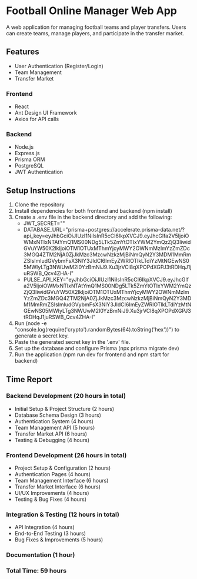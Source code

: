 # Football Online Manager Web App

A web application for managing football teams and player transfers. Users can create teams, manage players, and participate in the transfer market.

## Features

- User Authentication (Register/Login)
- Team Management
- Transfer Market

### Frontend

- React
- Ant Design UI Framework
- Axios for API calls

### Backend

- Node.js
- Express.js
- Prisma ORM
- PostgreSQL
- JWT Authentication

## Setup Instructions

1. Clone the repository
2. Install dependencies for both frontend and backend (npm install)
3. Create a .env file in the backend directory and add the following:
   - JWT_SECRET="<generated secret key>"
   - DATABASE_URL="prisma+postgres://accelerate.prisma-data.net/?api_key=eyJhbGciOiJIUzI1NiIsInR5cCI6IkpXVCJ9.eyJhcGlfa2V5IjoiOWMxNTIxNTAtYmQ1MS00NDg5LTk5ZmYtOTIxYWM2YmQzZjQ3IiwidGVuYW50X2lkIjoiOTM1OTUxMThmYjcyMWY2OWNmMzlmYzZmZDc3MGQ4ZTM2NjA0ZjJkMzc3MzcwNzkzMjBiNmQyN2Y3MDM1MmRmZSIsImludGVybmFsX3NlY3JldCI6ImEyZWRlOTlkLTdiYzMtNGEwNS05MWIyLTg3NWUwM2I0YzBmNiJ9.Xu3jrVCl8qXPOPdXGPJ3tRDHqJ1juRSWB_Qcv4ZHA-I"
   - PULSE_API_KEY="eyJhbGciOiJIUzI1NiIsInR5cCI6IkpXVCJ9.eyJhcGlfa2V5IjoiOWMxNTIxNTAtYmQ1MS00NDg5LTk5ZmYtOTIxYWM2YmQzZjQ3IiwidGVuYW50X2lkIjoiOTM1OTUxMThmYjcyMWY2OWNmMzlmYzZmZDc3MGQ4ZTM2NjA0ZjJkMzc3MzcwNzkzMjBiNmQyN2Y3MDM1MmRmZSIsImludGVybmFsX3NlY3JldCI6ImEyZWRlOTlkLTdiYzMtNGEwNS05MWIyLTg3NWUwM2I0YzBmNiJ9.Xu3jrVCl8qXPOPdXGPJ3tRDHqJ1juRSWB_Qcv4ZHA-I"
4. Run (node -e "console.log(require('crypto').randomBytes(64).toString('hex'))") to generate a secret key.
5. Paste the generated secret key in the '.env' file.
6. Set up the database and configure Prisma (npx prisma migrate dev)
7. Run the application (npm run dev for frontend and npm start for backend)

## Time Report

### Backend Development (20 hours in total)

- Initial Setup & Project Structure (2 hours)
- Database Schema Design (3 hours)
- Authentication System (4 hours)
- Team Management API (5 hours)
- Transfer Market API (6 hours)
- Testing & Debugging (4 hours)

### Frontend Development (26 hours in total)

- Project Setup & Configuration (2 hours)
- Authentication Pages (4 hours)
- Team Management Interface (6 hours)
- Transfer Market Interface (6 hours)
- UI/UX Improvements (4 hours)
- Testing & Bug Fixes (4 hours)

### Integration & Testing (12 hours in total)

- API Integration (4 hours)
- End-to-End Testing (3 hours)
- Bug Fixes & Improvements (5 hours)

### Documentation (1 hour)

### Total Time: 59 hours
